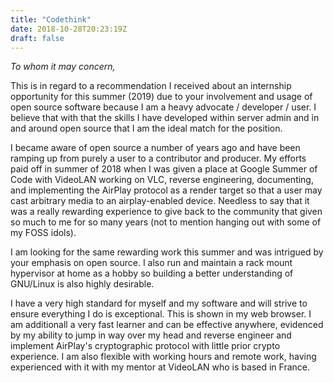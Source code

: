 ```yaml
---
title: "Codethink"
date: 2018-10-28T20:23:19Z
draft: false
---
```


_To whom it may concern,_

This is in regard to a recommendation I received about an internship
opportunity for this summer (2019) due to your involvement and usage of
open source software because I am a heavy advocate / developer / user.
I believe that with that the skills I have developed within server
admin and in and around open source that I am the ideal match for the
position.

I became aware of open source a number of years ago and have been
ramping up from purely a user to a contributor and producer. My efforts
paid off in summer of 2018 when I was given a place at Google Summer
of Code with VideoLAN working on VLC, reverse engineering, documenting,
and implementing the AirPlay protocol as a render target so that a user
may cast arbitrary media to an airplay-enabled device. Needless to say
that it was a really rewarding experience to give back to the community
that given so much to me for so many years (not to mention hanging out
with some of my FOSS idols).

I am looking for the same rewarding work this summer and was intrigued
by your emphasis on open source. I also run and maintain a rack
mount hypervisor at home as a hobby so building a better understanding
of GNU/Linux is also highly desirable.

I have a very high standard for myself and my software and will strive
to ensure everything I do is exceptional. This is shown in my
web browser. I am additionall a very fast learner and can be effective
anywhere, evidenced by my ability to jump in way over my head and
reverse engineer and implement AirPlay's cryptographic protocol with
little prior crypto experience. I am also flexible with working hours
and remote work, having experienced with it with my mentor at VideoLAN
who is based in France.